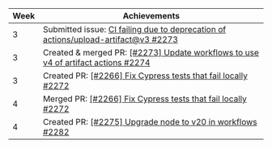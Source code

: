 | Week | Achievements                                                                                                                             |
|------|------------------------------------------------------------------------------------------------------------------------------------------|
| 3    | Submitted issue: [CI failing due to deprecation of actions/upload-artifact@v3 #2273](https://github.com/reposense/RepoSense/issues/2273) |
| 3    | Created & merged PR: [[#2273] Update workflows to use v4 of artifact actions #2274](https://github.com/reposense/RepoSense/pull/2274)    |
| 3    | Created PR: [[#2266] Fix Cypress tests that fail locally #2272](https://github.com/reposense/RepoSense/pull/2272)                        |
| 4    | Merged PR: [[#2266] Fix Cypress tests that fail locally #2272](https://github.com/reposense/RepoSense/pull/2272)                         |
| 4    | Created PR: [[#2275] Upgrade node to v20 in workflows #2282](https://github.com/reposense/RepoSense/pull/2282)                           |

